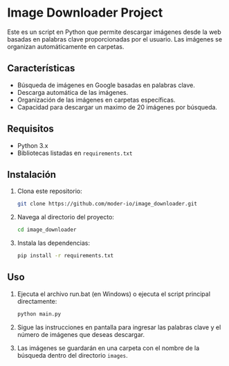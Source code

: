 # Image Downloader Project

Este es un script en Python que permite descargar imágenes desde la web basadas en palabras clave proporcionadas por el usuario. Las imágenes se organizan automáticamente en carpetas.

## Características
- Búsqueda de imágenes en Google basadas en palabras clave.
- Descarga automática de las imágenes.
- Organización de las imágenes en carpetas específicas.
- Capacidad para descargar un maximo de 20 imágenes por búsqueda.

## Requisitos
- Python 3.x
- Bibliotecas listadas en `requirements.txt`

## Instalación
1. Clona este repositorio:
   ```bash
   git clone https://github.com/moder-io/image_downloader.git
   ```

2. Navega al directorio del proyecto:
   ```bash
   cd image_downloader
   ```

3. Instala las dependencias:
   ```bash
   pip install -r requirements.txt
   ```

## Uso
1. Ejecuta el archivo run.bat (en Windows) o ejecuta el script principal directamente:
   ```bash
   python main.py
   ```

2. Sigue las instrucciones en pantalla para ingresar las palabras clave y el número de imágenes que deseas descargar.

3. Las imágenes se guardarán en una carpeta con el nombre de la búsqueda dentro del directorio `images`.